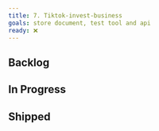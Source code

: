```yaml
---
title: 7. Tiktok-invest-business
goals: store document, test tool and api
ready: ❌
---
```


## Backlog

## In Progress

## Shipped
